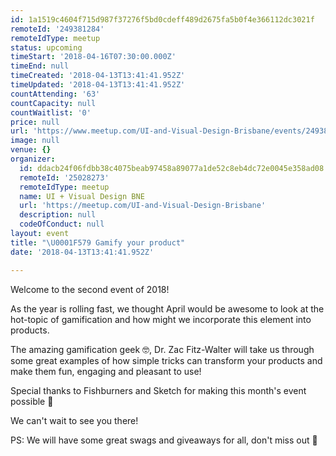 ```yaml
---
id: 1a1519c4604f715d987f37276f5bd0cdeff489d2675fa5b0f4e366112dc3021f
remoteId: '249381284'
remoteIdType: meetup
status: upcoming
timeStart: '2018-04-16T07:30:00.000Z'
timeEnd: null
timeCreated: '2018-04-13T13:41:41.952Z'
timeUpdated: '2018-04-13T13:41:41.952Z'
countAttending: '63'
countCapacity: null
countWaitlist: '0'
price: null
url: 'https://www.meetup.com/UI-and-Visual-Design-Brisbane/events/249381284/'
image: null
venue: {}
organizer:
  id: ddacb24f06fdbb38c4075beab97458a89077a1de52c8eb4dc72e0045e358ad08
  remoteId: '25028273'
  remoteIdType: meetup
  name: UI + Visual Design BNE
  url: 'https://meetup.com/UI-and-Visual-Design-Brisbane'
  description: null
  codeOfConduct: null
layout: event
title: "\U0001F579 Gamify your product"
date: '2018-04-13T13:41:41.952Z'

---
```

<p>Welcome to the second event of 2018!</p> <p>As the year is rolling fast, we thought April would be awesome to look at the hot-topic of gamification and how might we incorporate this element into products.</p> <p>The amazing gamification geek 🤓, Dr. Zac Fitz-Walter will take us through some great examples of how simple tricks can transform your products and make them fun, engaging and pleasant to use!</p> <p>Special thanks to Fishburners and Sketch for making this month's event possible 🎉</p> <p>We can't wait to see you there!</p> <p>PS: We will have some great swags and giveaways for all, don't miss out 🎁</p>
